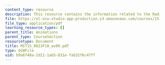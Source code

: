```yaml
---
content_type: resource
description: This resource contains the information related to the Radix heap animation.
file: https://ol-ocw-studio-app-production.s3.amazonaws.com/courses/15-082j-network-optimization-fall-2010/b9a6748a2d111ab5831efab32f6c47ff_MIT15_082JF10_av09.pdf
file_type: application/pdf
learning_resource_types: []
parent_title: Animations
parent_type: CourseSection
resourcetype: Document
title: MIT15_082JF10_av09.pdf
type: OCWFile
uid: b9a6748a-2d11-1ab5-831e-fab32f6c47ff
---
```

